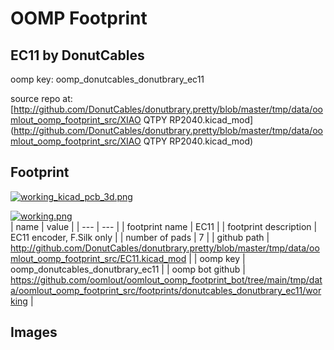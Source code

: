 # OOMP Footprint  
## EC11  by DonutCables  
  
oomp key: oomp_donutcables_donutbrary_ec11  
  
source repo at: [http://github.com/DonutCables/donutbrary.pretty/blob/master/tmp/data/oomlout_oomp_footprint_src/XIAO QTPY RP2040.kicad_mod](http://github.com/DonutCables/donutbrary.pretty/blob/master/tmp/data/oomlout_oomp_footprint_src/XIAO QTPY RP2040.kicad_mod)  
## Footprint  
  
[![working_kicad_pcb_3d.png](working_kicad_pcb_3d_600.png)](working_kicad_pcb_3d.png)  
  
[![working.png](working_600.png)](working.png)  
| name | value | 
| --- | --- | 
| footprint name | EC11 | 
| footprint description | EC11 encoder, F.Silk only | 
| number of pads | 7 | 
| github path | http://github.com/DonutCables/donutbrary.pretty/blob/master/tmp/data/oomlout_oomp_footprint_src/EC11.kicad_mod | 
| oomp key | oomp_donutcables_donutbrary_ec11 | 
| oomp bot github | https://github.com/oomlout/oomlout_oomp_footprint_bot/tree/main/tmp/data/oomlout_oomp_footprint_src/footprints/donutcables_donutbrary_ec11/working | 
## Images  
